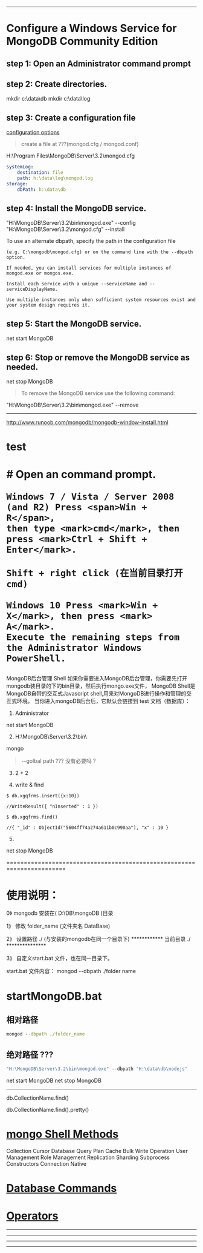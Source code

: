 
*****************************************************************

# Configure a Windows Service for MongoDB Community Edition

##  step 1: Open an Administrator command prompt


##  step 2: Create directories.


mkdir c:\data\db
mkdir c:\data\log


##  step 3: Create a configuration file

[configuration options](https://docs.mongodb.com/manual/reference/configuration-options/)

 > create a file at ???(mongod.cfg / mongod.conf)

H:\Program Files\MongoDB\Server\3.2\mongod.cfg 

```yaml
systemLog:
    destination: file
    path: h:\data\log\mongod.log
storage:
    dbPath: h:\data\db
``` 


##  step 4: Install the MongoDB service.


"H:\MongoDB\Server\3.2\bin\mongod.exe" --config "H:\MongoDB\Server\3.2\mongod.cfg" --install

<p>
    To use an alternate dbpath, specify the path in the configuration file 

    (e.g. C:\mongodb\mongod.cfg) or on the command line with the --dbpath option.

    If needed, you can install services for multiple instances of mongod.exe or mongos.exe. 

    Install each service with a unique --serviceName and --serviceDisplayName. 

    Use multiple instances only when sufficient system resources exist and your system design requires it.
</p>

## step 5: Start the MongoDB service.

net start MongoDB


## step 6: Stop or remove the MongoDB service as needed.

net stop MongoDB

> To remove the MongoDB service use the following command:

"H:\MongoDB\Server\3.2\bin\mongod.exe" --remove

******************************************************************

http://www.runoob.com/mongodb/mongodb-window-install.html


# test


<h1>
    # Open an command prompt.
    
    Windows 7 / Vista / Server 2008 (and R2) Press <span>Win + R</span>, 
    then type <mark>cmd</mark>, then press <mark>Ctrl + Shift + Enter</mark>.

    Shift + right click (在当前目录打开cmd)

    Windows 10 Press <mark>Win + X</mark>, then press <mark> A</mark>.
    Execute the remaining steps from the Administrator Windows PowerShell.
</h1>

<p>
    MongoDB后台管理 Shell  
    如果你需要进入MongoDB后台管理，你需要先打开mongodb装目录的下的bin目录，然后执行mongo.exe文件，  MongoDB Shell是MongoDB自带的交互式Javascript shell,用来对MongoDB进行操作和管理的交互式环境。  
    当你进入mongoDB后台后，它默认会链接到 test 文档（数据库）：  
</p>

1. Administrator

net start MongoDB

2. H:\MongoDB\Server\3.2\bin\

mongo

> --golbal path ??? 没有必要吗？

3.  2 + 2


4. write & find

```code
$ db.xgqfrms.insert({x:10})

//WriteResult({ "nInserted" : 1 })

$ db.xgqfrms.find()

//{ "_id" : ObjectId("5604ff74a274a611b0c990aa"), "x" : 10 }

``` 

5. 
net stop MongoDB



=======================================================================


# 使用说明：

0》
mongodb 安装在( D:\DB\mongoDB  )目录

1》
修改 folder_name (文件夹名 DataBase)

2》
设置路径  ./ (与安装的mongodb在同一个目录下) ************  当前目录 ./ ***************


3》
自定义start.bat 文件，也在同一目录下。

start.bat 文件内容：    mongod --dbpath ./folder name

# startMongoDB.bat

## 相对路径

```bat
mongod --dbpath ./folder_name
``` 

## 绝对路径 ??? 


```bat
"H:\MongoDB\Server\3.2\bin\mongod.exe" --dbpath "H:\data\db\nodejs"
``` 

net start MongoDB
net stop MongoDB


*********************************************************

db.CollectionName.find()

db.CollectionName.find().pretty()


# [mongo Shell Methods](https://docs.mongodb.com/manual/reference/method/)

Collection
Cursor
Database
Query Plan Cache
Bulk Write Operation
User Management
Role Management
Replication
Sharding
Subprocess
Constructors
Connection
Native


# [Database Commands](https://docs.mongodb.com/manual/reference/command/)


# [Operators](https://docs.mongodb.com/manual/reference/operator/)



*********************************************************************************
*********************************************************************************




*********************************************************************************
*********************************************************************************